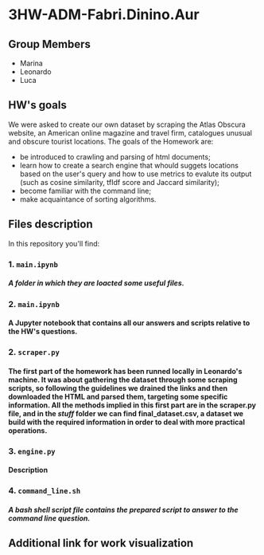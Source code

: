 # 3HW-ADM-Fabri.Dinino.Aur

## Group Members
* Marina
* Leonardo 
* Luca 

## HW's goals
We were asked to create our own dataset by scraping the Atlas Obscura website, an American online magazine and travel firm, catalogues unusual and obscure tourist locations. The goals of the Homework are:

* be introduced to crawling and parsing of html documents;
* learn how to create a search engine that whould suggets locations based on the user's query and how to use metrics to evalute its output (such as cosine similarity, tfIdf score and Jaccard similarity);
* become familiar with the command line;
* make acquaintance of sorting algorithms.

## Files description
In this repository you'll find:

### 1. `main.ipynb`

##### A folder in which they are loacted some useful files. 

### 2. `main.ipynb`

#### A Jupyter notebook that contains all our answers and scripts relative to the HW's questions. 

### 2. `scraper.py`

#### The first part of the homework has been runned locally in Leonardo's machine. It was about gathering the dataset through some scraping scripts, so following the guidelines we drained the links and then downloaded the HTML and parsed them, targeting some specific information. All the methods implied in this first part are in the **scraper.py** file, and in the *stuff* folder we can find **final_dataset.csv**, a dataset we build with the required information in order to deal with more practical operations.

### 3. `engine.py`

#### Description

### 4. `command_line.sh`

##### A bash shell script file contains the prepared script to answer to the command line question.

## Additional link for work visualization
